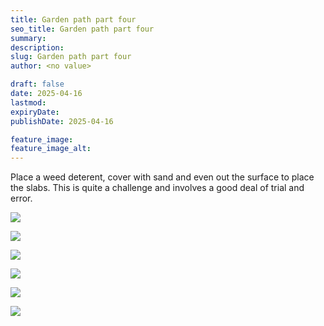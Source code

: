 ```yaml
---
title: Garden path part four
seo_title: Garden path part four
summary:
description:
slug: Garden path part four
author: <no value>

draft: false
date: 2025-04-16
lastmod:
expiryDate:
publishDate: 2025-04-16

feature_image:
feature_image_alt:
---
```


Place a weed deterent, cover with sand and even out the surface to place the slabs. 
This is quite a challenge and involves a good deal of trial and error.

![](/images/1873.jpeg )

![](/images/1874.jpeg )

![](/images/1875.jpeg )

![](/images/1878.jpeg )

![](/images/1881.jpeg )

![](/images/1883.jpeg )